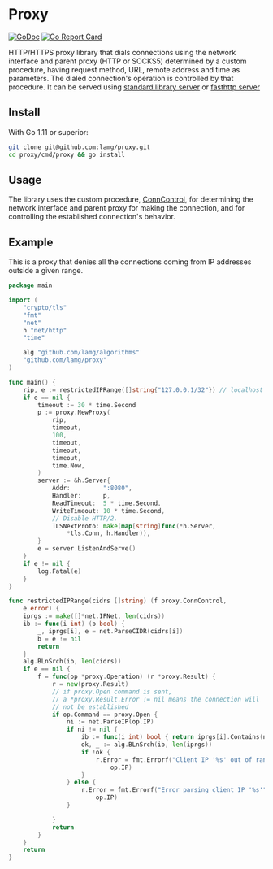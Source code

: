 # Proxy

[![GoDoc][0]][1] [![Go Report Card][2]][3]

HTTP/HTTPS proxy library that dials connections using the network interface and parent proxy (HTTP or SOCKS5) determined by a custom procedure, having request method, URL, remote address and time as parameters. The dialed connection's operation is controlled by that procedure. It can be served using [standard library server][4] or [fasthttp server][5]

## Install

With Go 1.11 or superior:

```sh
git clone git@github.com:lamg/proxy.git
cd proxy/cmd/proxy && go install
```

## Usage

The library uses the custom procedure, [ConnControl][6], for determining the network interface and parent proxy for making the connection, and for controlling the established connection's behavior. 
## Example

This is a proxy that denies all the connections coming from IP addresses outside a given range.

```go
package main

import (
	"crypto/tls"
	"fmt"
	"net"
	h "net/http"
	"time"

	alg "github.com/lamg/algorithms"
	"github.com/lamg/proxy"
)

func main() {
	rip, e := restrictedIPRange([]string{"127.0.0.1/32"}) // localhost clients only
	if e == nil {
		timeout := 30 * time.Second
		p := proxy.NewProxy(
			rip,
			timeout,
			100,
			timeout,
			timeout,
			timeout,
			time.Now,
		)
		server := &h.Server{
			Addr:         ":8080",
			Handler:      p,
			ReadTimeout:  5 * time.Second,
			WriteTimeout: 10 * time.Second,
			// Disable HTTP/2.
			TLSNextProto: make(map[string]func(*h.Server,
				*tls.Conn, h.Handler)),
		}
		e = server.ListenAndServe()
	}
	if e != nil {
		log.Fatal(e)
	}
}

func restrictedIPRange(cidrs []string) (f proxy.ConnControl,
	e error) {
	iprgs := make([]*net.IPNet, len(cidrs))
	ib := func(i int) (b bool) {
		_, iprgs[i], e = net.ParseCIDR(cidrs[i])
		b = e != nil
		return
	}
	alg.BLnSrch(ib, len(cidrs))
	if e == nil {
		f = func(op *proxy.Operation) (r *proxy.Result) {
			r = new(proxy.Result)
			// if proxy.Open command is sent,
			// a *proxy.Result.Error != nil means the connection will
			// not be established
			if op.Command == proxy.Open {
				ni := net.ParseIP(op.IP)
				if ni != nil {
					ib := func(i int) bool { return iprgs[i].Contains(ni) }
					ok, _ := alg.BLnSrch(ib, len(iprgs))
					if !ok {
						r.Error = fmt.Errorf("Client IP '%s' out of range",
							op.IP)
					}
				} else {
					r.Error = fmt.Errorf("Error parsing client IP '%s'",
						op.IP)
				}

			}
			return
		}
	}
	return
}
```

[0]: https://godoc.org/github.com/lamg/proxy?status.svg
[1]: https://godoc.org/github.com/lamg/proxy

[2]: https://goreportcard.com/badge/github.com/lamg/proxy
[3]: https://goreportcard.com/report/github.com/lamg/proxy

[4]: https://godoc.org/net/http#Server
[5]: https://godoc.org/github.com/valyala/fasthttp#Server

[6]: https://godoc.org/github.com/lamg/proxy#ConnControl
